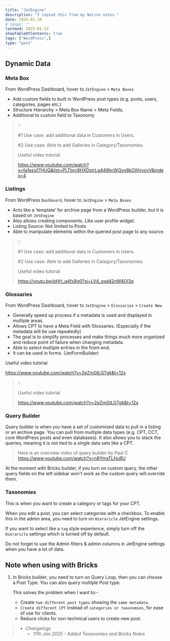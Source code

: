 ```yaml
---
title: "JetEngine"
description: "I copied this from my Notion notes."
date: 2025-01-10
# image: ""
lastmod: 2025-01-13
showTableOfContents: true
tags: ["WordPress",]
type: "post"
---
```


## Dynamic Data

### Meta Box

From WordPress Dashboard, hover to `JetEngine` > `Meta Boxes`

- Add custom fields to built in WordPress post types (e.g. posts, users, categories, pages etc.)
- Structure Hierarchy > Meta Box Name > Meta Fields.
- Additional to custom field to Taxonomy

> 💡
>
> #1 Use case: add additional data in Customers in Users.
>
> #2 Use case: Able to add Galleries in Category/Taxonomies.
>
> Useful video tutorial
>
> <https://www.youtube.com/watch?v=fa1ezuf7HUQ&list=PLTbrc9HXDstrLg449hcWQvx8kOXhjyovV&index=4>

### Listings

From WordPress `Dashboard`, hover to `JetEngine` > `Meta Boxes`

- Acts like a ‘template’ for archive page from a WordPress builder, but it is based on `JetEngine`
- Also allows creating components. Like user profile widget.
- Listing Source: Not limited to Posts
- Able to manipulate elements within the queried post page to any source.

> 💡
>
> #1 Use case: add additional data in Customers in Users.
>
> #2 Use case: Able to add Galleries in Category/Taxonomies.
>
> Useful video tutorial
>
> <https://youtu.be/pHH_q4fx8g0?si=LV4_gxd42nW4Ol3q>

### Glossaries

From WordPress Dashboard, hover to `JetEngine` > `Glossaries` > `Create New`

- Generally speed up process if a metadata is used and displayed in multiple areas.
- Allows CPT to have a Meta Field with Glossaries. (Especially if the metadata will be use repeatedly)
- The goal is to simplify processes and make things much more organized and reduce point of failure when changing metadata.
- Able to select multiple entries in the front-end.
- It can be used in forms. (JetFormBuilder)

Useful video tutorial

<https://www.youtube.com/watch?v=2eZmGtLGTgk&t=12s>
> 💡
>
> Useful video tutorial
>
> <https://www.youtube.com/watch?v=2eZmGtLGTgk&t=12s>


### Query Builder

Query builder is when you have a set of customized data to pull in a listing or an archive page. You can pull from multiple data types (e.g. CPT, CCT, core WordPress posts and even databases). It also allows you to stack the queries, meaning it is not tied to a single data sets like a CPT.

> Here is an overview video of query builder by Paul C <https://www.youtube.com/watch?v=n8YmsTLHuRU>

At the moment with Bricks builder, if you turn on custom query, the other query fields on the left sidebar won't work as the custom query will override them.

### Taxonomies

This is when you want to create a category or tags for your CPT.

When you edit a post, you can select categories with a checkbox. To enable this in the admin area, you need to turn on `Hieraricle` JetEngine settings.

If you want to select like a `tag` style experience, simply turn off the `Hieraricle` settings which is turned off by default.

Do not forget to use the Admin filters & admin columns in JetEngine settings when you have a lot of data.

## Note when using with Bricks

1. In Bricks builder, you need to turn on Query Loop, then you can choose a Post Type. You can also query multiple Post type.

    This solves the problem when I want to:-

    - Create `two different post types` showing the `same metadata`.
    - `Create different CPT` instead of `categories or taxonomies`, for ease of use for clients.
    - Reduce clicks for non-technical users to create new post.


> - *Changelogs*
>   - *17th Jan 2025 - Added Taxanomies and Bricks Notes*
